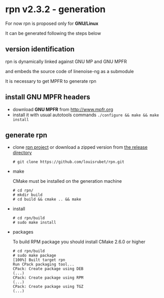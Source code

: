 # **rpn v2.3.2** - generation

For now rpn is proposed only for **GNU/Linux**

It can be generated following the steps below

## version identification

rpn is dynamically linked against GNU MP and GNU MPFR

and embeds the source code of linenoise-ng as a submodule

It is necessary to get MPFR to generate rpn

## install GNU MPFR headers

- download **GNU MPFR** from http://www.mpfr.org
- install it with usual autotools commands `./configure && make && make install`

## generate rpn

- clone [rpn project](https://github.com/louisrubet/rpn/) or download a zipped version from [the release directory](https://github.com/louisrubet/rpn/releases)
	```
	# git clone https://github.com/louisrubet/rpn.git
	```

- make
	
	CMake must be installed on the generation machine
    
	```
	# cd rpn/
	# mkdir build
	# cd build && cmake .. && make
	```

- install
	```
    # cd rpn/build
	# sudo make install
	```

- packages

    To build RPM package you should install CMake 2.6.0 or higher

	```
    # cd rpn/build
	# sudo make package
    [100%] Built target rpn
    Run CPack packaging tool...
    CPack: Create package using DEB
    (...)
    CPack: Create package using RPM
    (...)
    CPack: Create package using TGZ
    (...)
    ```
